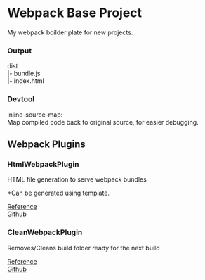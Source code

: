 # Webpack Base Project

My webpack boilder plate for new projects.


### Output

dist  
|- bundle.js  
|- index.html


### Devtool

inline-source-map:  
Map compiled code back to original source, for easier debugging.


## Webpack Plugins

### HtmlWebpackPlugin

HTML file generation to serve webpack bundles

*Can be generated using template.

[Reference](https://webpack.js.org/guides/output-management/#setting-up-htmlwebpackplugin)  
[Github](https://github.com/jantimon/html-webpack-plugin)


### CleanWebpackPlugin

Removes/Cleans build folder ready for the next build

[Reference](https://webpack.js.org/guides/output-management/#cleaning-up-the-dist-folder)  
[Github](https://github.com/johnagan/clean-webpack-plugin)